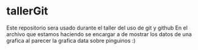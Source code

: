 # tallerGit
Este repositorio sera usado durante el taller del uso de git y github 
En el archivo que estamos haciendo se encargar a de mostrar los datos de una 
grafica al parecer la grafica data sobre pinguinos :)
